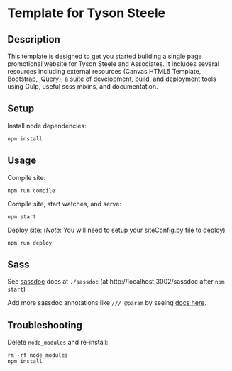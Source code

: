 # Template for Tyson Steele

## Description
This template is designed to get you started building a single page promotional website for Tyson Steele and Associates. It includes several resources including external resources (Canvas HTML5 Template, Bootstrap, jQuery), a suite of development, build, and deployment tools using Gulp, useful scss mixins, and documentation. 

## Setup

Install node dependencies:

    npm install

## Usage

Compile site:

    npm run compile

Compile site, start watches, and serve:

    npm start

Deploy site: (*Note*: You will need to setup your siteConfig.py file to deploy)

    npm run deploy

## Sass

See [sassdoc](http://sassdoc.com/) docs at `./sassdoc` (at http://localhost:3002/sassdoc after `npm start`)

Add more sassdoc annotations like `/// @param` by seeing [docs here](http://sassdoc.com/annotations).

## Troubleshooting

Delete `node_modules` and re-install:

    rm -rf node_modules
    npm install

